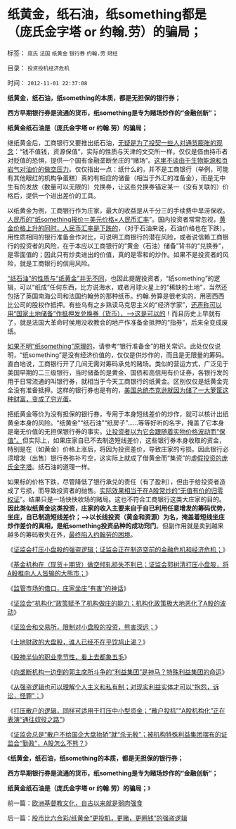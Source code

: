 # 纸黄金，纸石油，纸something都是（庞氏金字塔&nbsp;or&nbsp;约翰.劳）的骗局；

标签： `庞氏` `法国` `纸黄金` `银行券` `约翰.劳` `财经` 

目录： `投资投机经济危机`

时间： `2012-11-01 22:37:08`

**纸黄金，纸石油，纸something的本质，都是无担保的银行券；**

**西方早期银行券是流通的货币，纸something是专为赌场炒作的“金融创新”；**

**纸黄金纸石油是（庞氏金字塔 or 约翰.劳）的骗局；**



继纸黄金后，工商银行又要推出纸石油，[无疑是为了投契一些人对通货膨胀的观念](../../../2010/5/4/资源股在通货膨胀中不能保值.md)：“钱不值钱，资源保值”，实际的性质与天津的文交所一样，仅仅是借由持币者对贬值的恐惧，提供一个国有金融垄断坐庄的“赌场”。[这里不谈由于生物能源和页岩气对油价的做空压力](../../../2009/1/12/能源危机的真相是能源将越来越便宜.md)。仅仅指出一点：纸什么的，并不是工商银行（举例，可能有其他眼红的机构争蛋糕）真的有相应的储备（相当于外汇的准备金），而是无中生有的发放（数量可以无限的）兑换券，让这些兑换券锚定某一（没有关联的）价格后，提供一个进出差价的工具。

以纸黄金为例，工商银行作为庄家，最大的收益是从千分三的手续费中旱涝保收。[人民币的“纸something报价＝美元价格×人民币汇率](../../../2011/1/3/黄金不能保值；金本位制造经济危机.md)”。国内投资者常常忽视，[黄金价格上升的同时，人民币汇率是下跌的](../../../2007/11/1/经济危机暴跌洪水下只有黄金是方舟.md)，（对于石油来说，石油价格也在下跌）。用性质相同的银行准备金作对比，可说明工商银行的潜在风险，或者说信赖工商银行的投资者的风险，在于本应以工商银行的“黄金（石油）储备”背书的“兑换券”，是零面值的；因此只有炒卖进出的价值，真的是零和的炒作。如果不是投资者的风险，就是工商银行的信用风险。

[“纸石油”的性质与“纸黄金”并无不同](../../../2011/4/21/外汇管制中的人民币黄金价格.md)，也因此提醒投资者，“纸something”的逻辑，可以“纸成”任何东西，比方说海水，或者月球火星上的“稀缺的土地”，当然还包括了英国南海公司和法国约翰劳的那种纸币。约翰.劳算是很老实的，用密西西比公司的股权作抵押。有些乌有之乡熟读马克思主义的“经济学家”，[还声称可以用“国家土地储备”作抵押发兑换券（货币），——>这是可以的](../../../2007/8/28/房地产泡沫载不起中国经济今天对GDP的期望.md)！而且历史上早就有了，就是法国大革命时侯用没收教会的地产作准备金抵押的“指券”，后来全变成废纸。

[如果不明“纸something”原理的](../../../2009/7/15/黄金受到美国央行和人民币升值的压制.md)，请参考“银行准备金”的相关常识。此处仅仅说明，“纸something”是没有经济价值的，仅仅是供炒作的，而且是无限量的筹码。直白地说，工商银行开了几间无需对筹码承兑的赌场。类似的营运方式，广泛见于美国早期的二三级银行，当时储备的是黄金、国债和高信用有价证券，各银行发的用于日常流通的叫银行券，就相当于今天工商银行的纸黄金。区别仅仅是纸黄金完全没有准备抵押。这样的银行券也是有的，[美国总统杰克逊就因为储了一大箩筐这种财富，变成了穷光蛋](../../../2011/5/11/美国早期银行，财税，货币和“假钞”.md)。

把纸黄金等价为没有担保的银行券，专用于本身短线差价的炒作，就可以核计出纸黄金本身的风险。“纸黄金”“纸石油”“纸房子”……等等好听的名字，掩盖了它本身是毫无价值的无担保银行券的事实。[让投资者以为它会跟随着实物价格波动而“保值”。](../../../2010/10/14/中国的黄金将大跳水，资源牛市后的生产过剩.md)但实际上，如果庄家自已不去制造短线差价，这些银行券本身收取的资金，特别是在（如黄金）价格上涨后，将因为投资差价，导致庄家的亏损。因此银行必须增发（出售）银行券弥补亏空，这实际上就成了借黄金而“集资”的[虚假投资的庞氏金字塔](../../../2010/12/7/脑残救济税不合理.md)。纸石油的道理一样。

如果标的价格下跌，尽管降低了银行承兑的责任（有了盈利），但由于给投资者造成了亏损，而导致投资者的抛售。[实际效果相当于在A股常炒的“无值有价的归零权证](../../../2008/6/10/市场干预价值先知制度投机者面对南航认沽有价值的事实.md)”。结果只是一场快快收场的赌局。这也不符合工商银行这类大庄家的目的。**因此类似纸黄金这类投资，庄家的收入主要来自于自已利用任意增发的筹码优势，坐庄，自已制造短线差价；——>以长线投资（黄金和资源）为名，掩盖着短线坐庄炒作差价的真相，是纸something投资品种的成功窍门**。但副作用就是卖到越来越多的筹码散失在外，[最终陷入约翰劳的困境](../../../2012/2/5/欧洲经济发展了，欧洲公众却怀念中世纪了.md)。

《[证监会打压小盘股的强盗逻辑；证监会正在制造空前的金融危机和经济危机；](../../../2012/4/24/强盗逻辑正在制造空前的金融危机和经济危机.md)》

《[基金机构在（现货＋期货）做空倾轧损失不利已；证监会郭树清打压小盘股，将A股推向人人皆输的大熊市；](../../../2012/10/15/基金在“现货＋期货”中的倾轧，证监会对大熊市负主要责任.md)》

《[监管市场的借口，庄家坐庄“有害”的神话](../../../2012/10/16/监管市场的借口，庄家坐庄“有害”的神话.md)》

《[证监会“机构化”政策赋予了机构做庄的能力；机构化政策极大地恶化了A股的波动](../../../2012/10/17/A股的根本矛盾是长子继承权和市场经济的矛盾.md)》

《[证监会和交易所，限制对小盘股的投资，熊害深远；](../../../2012/10/18/限制对小盘股的投资，熊害深远；.md)》

《[土地财政的大盘股，谁人已经不在乎饮鸠止渴？](../../../2012/10/18/土地财政的大盘股，谁人已经不在乎饮鸠止渴？.md)》

《[股神半仙的职业季节性，看上去都象五毛](../../../2012/10/23/股神半仙的职业季节性，为什么极似五毛？.md)》

《[向垄断机构一边倒的郭主席所斗争的“利益集团”是神马？特殊利益集团的命运](../../../2012/10/25/郭树清主席的执政自辩，芮萌教授的强盗逻辑.md)》

《[从强盗逻辑也可以理解个人主义和私有制；对现实利益实体才可以“抱怨，诉讼，怪罪”；](../../../2012/10/27/从强盗逻辑去理解市场经济.md)》

《[打压散户的逻辑，同样可适用于打压中小型资金；“散户投机”“A股机构化”正在表演“通往奴役之路”](../../../2012/10/27/郭主席要把A股变成单一垄断的大基金？.md)》

《[证监会总是“散户不给国企大盘抬轿”就“杀无赦”；被机构特殊利益集团摆布的证监会“勤政”，A股怎么不熊？](../../../2012/10/31/“散户不给国企大盘抬轿”就“杀无赦”.md)》

《**纸黄金，纸石油，纸something的本质，都是无担保的银行券；**

**西方早期银行券是流通的货币，纸something是专为赌场炒作的“金融创新”；**

**纸黄金纸石油是（庞氏金字塔 or 约翰.劳）的骗局；**》



前一篇：[欧洲基督教文化，自古以来就是弱肉强食](../../../2012/11/1/欧洲基督教文化，自古以来就是弱肉强食.md)

后一篇：[股市比六合彩/纸黄金“更投机，更赌，更圈钱”的强盗逻辑](../../../2012/11/1/股市比六合彩／纸黄金“更投机，更赌，更圈钱”的强盗逻辑.md)